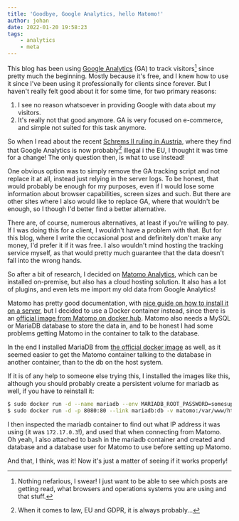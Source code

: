 ```yaml
---
title: 'Goodbye, Google Analytics, hello Matomo!'
author: johan
date: 2022-01-20 19:58:23
tags:
	- analytics
	- meta
---
```


This blog has been using [Google Analytics](https://analytics.google.com) (GA) to track visitors[^1] since pretty much the beginning. Mostly because it's free, and I knew how to use it since I've been using it professionally for clients since forever. But I haven't really felt good about it for some time, for two primary reasons:

1. I see no reason whatsoever in providing Google with data about my visitors.
2. It's really not that good anymore. GA is very focused on e-commerce, and simple not suited for this task anymore.

So when I read about the recent [Schrems II ruling in Austria](https://www.jurist.org/news/2022/01/austria-data-authority-rules-websites-use-of-google-analytics-violates-gdpr/), where they find that Google Analytics is now probably[^2] illegal i the EU, I thought it was time for a change! The only question then, is what to use instead!

One obvious option was to simply remove the GA tracking script and not replace it at all, instead just relying in the server logs. To be honest, that would probably be enough for my purposes, even if I would lose some information about browser capabilities, screen sizes and such. But there are other sites where I also would like to replace GA, where that wouldn't be enough, so I though I'd better find a better alternative.

There are, of course, numerous alternatives, at least if you're willing to pay. If I was doing this for a client, I wouldn't have a problem with that. But for this blog, where I write the occasional post and definitely don't make any money, I'd prefer it if it was free. I also wouldn't mind hosting the tracking service myself, as that would pretty much guarantee that the data doesn't fall into the wrong hands.

So after a bit of research, I decided on [Matomo Analytics](https://matomo.org/), which can be installed on-premise, but also has a cloud hosting solution. It also has a lot of plugins, and even lets me import my old data from Google Analytics!

Matomo has pretty good documentation, with [nice guide on how to install it on a server](https://matomo.org/docs/installation/), but I decided to use a Docker container instead, since there is an [official image from Matomo on docker hub](https://hub.docker.com/_/matomo). Matomo also needs a MySQL or MariaDB database to store the data in, and to be honest I had some problems getting Matomo in the container to talk to the database.

In the end I installed MariaDB from [the official docker image](https://hub.docker.com/_/mariadb/) as well, as it seemed easier to get the Matomo container talking to the database in another container, than to the db on the host system.

If it is of any help to someone else trying this, I installed the images like this, although you should probably create a persistent volume for mariadb as well, if you have to reinstall it:

```bash
$ sudo docker run -d --name mariadb --env MARIADB_ROOT_PASSWORD=somesupersecretpassword mariadb:latest
$ sudo docker run -d -p 8080:80 --link mariadb:db -v matomo:/var/www/html --name matomo matomo
```

I then inspected the mariadb container to find out what IP address it was using (it was `172.17.0.3`!), and used that when connecting from Matomo. Oh yeah, I also attached to bash in the mariadb container and created and database and a database user for Matomo to use before setting up Matomo.

And that, I think, was it! Now it's just a matter of seeing if it works properly!


[^1]: Nothing nefarious, I swear! I just want to be able to see which posts are getting read, what browsers and operations systems you are using and that stuff.
[^2]: When it comes to law, EU and GDPR, it is always probably...

